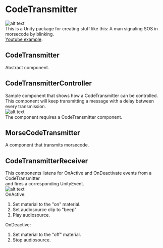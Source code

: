 # CodeTransmitter
![alt text](https://i.imgur.com/PqU9sRA.gif)  
This is a Unity package for creating stuff like this:  A man signaling SOS in morsecode by blinking.   
[Youtube example](https://www.youtube.com/watch?v=CN8wYa_Jrjs).

## CodeTransmitter
Abstract component.

## CodeTransmitterController  
Sample component that shows how a CodeTransmitter can be controlled.  
This component will keep transmitting a message with a delay between every transmission.  
![alt text](https://i.imgur.com/1JZCD3K.png)  
The component requires a CodeTransmitter component.  

## MorseCodeTransmitter  
A component that transmits morsecode.  

## CodeTransmitterReceiver
This components listens for OnActive and OnDeactivate events from a CodeTransmitter  
and fires a corresponding UnityEvent.  
![alt text](https://i.imgur.com/iBwT15F.png)  
OnActive:  
1. Set material to the "on" material.
2. Set audiosource clip to "beep"
3. Play audiosource.

OnDeactive:  
1. Set material to the "off" material.
2. Stop audiosource.
